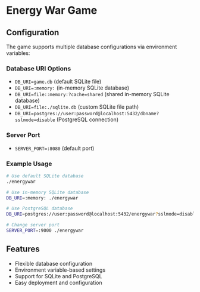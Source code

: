 # Energy War Game

## Configuration

The game supports multiple database configurations via environment variables:

### Database URI Options

- `DB_URI=game.db` (default SQLite file)
- `DB_URI=:memory:` (in-memory SQLite database)
- `DB_URI=file::memory:?cache=shared` (shared in-memory SQLite database)
- `DB_URI=file:./sqlite.db` (custom SQLite file path)
- `DB_URI=postgres://user:password@localhost:5432/dbname?sslmode=disable` (PostgreSQL connection)

### Server Port

- `SERVER_PORT=:8080` (default port)

### Example Usage

```bash
# Use default SQLite database
./energywar

# Use in-memory SQLite database
DB_URI=:memory: ./energywar

# Use PostgreSQL database
DB_URI=postgres://user:password@localhost:5432/energywar?sslmode=disable ./energywar

# Change server port
SERVER_PORT=:9000 ./energywar
```

## Features

- Flexible database configuration
- Environment variable-based settings
- Support for SQLite and PostgreSQL
- Easy deployment and configuration
